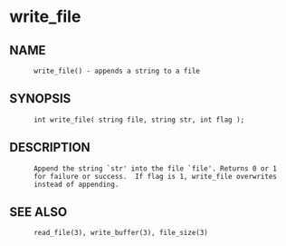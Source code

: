 # write_file
## NAME
          write_file() - appends a string to a file

## SYNOPSIS
          int write_file( string file, string str, int flag );

## DESCRIPTION
          Append the string `str' into the file `file'. Returns 0 or 1
          for failure or success.  If flag is 1, write_file overwrites
          instead of appending.

## SEE ALSO
          read_file(3), write_buffer(3), file_size(3)
